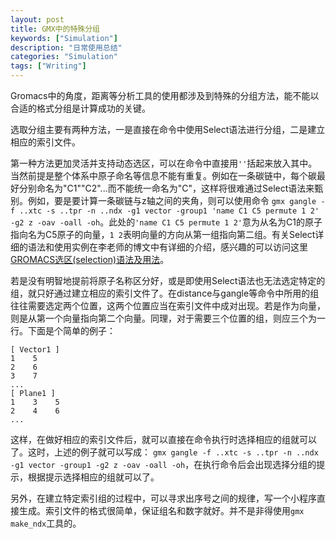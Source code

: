 ```yaml
---
layout: post
title: GMX中的特殊分组
keywords: ["Simulation"]
description: "日常使用总结"
categories: "Simulation"
tags: ["Writing"]
---
```


Gromacs中的角度，距离等分析工具的使用都涉及到特殊的分组方法，能不能以合适的格式分组是计算成功的关键。

选取分组主要有两种方法，一是直接在命令中使用Select语法进行分组，二是建立相应的索引文件。

第一种方法更加灵活并支持动态选区，可以在命令中直接用`''`括起来放入其中。当然前提是整个体系中原子命名等信息不能有重复。例如在一条碳链中，每个碳最好分别命名为"C1""C2"...而不能统一命名为"C"，这样将很难通过Select语法来甄别。例如，要是要计算一条碳链与z轴之间的夹角，则可以使用命令  `gmx gangle -f ..xtc -s ..tpr -n ..ndx -g1 vector -group1 'name C1 C5 permute 1 2' -g2 z -oav -oall -oh`。此处的`'name C1 C5 permute 1 2'`意为从名为C1的原子指向名为C5原子的向量，`1 2`表明向量的方向从第一组指向第二组。有关Select详细的语法和使用实例在李老师的博文中有详细的介绍，感兴趣的可以访问这里[GROMACS选区(selection)语法及用法](jerkwinhttp://jerkwin.github.io/GMX/GMXsel/#section)。

若是没有明智地提前将原子名称区分好，或是即使用Select语法也无法选定特定的组，就只好通过建立相应的索引文件了。在distance与gangle等命令中所用的组往往需要选定两个位置，这两个位置应当在索引文件中成对出现。若是作为向量，则是从第一个向量指向第二个向量。同理，对于需要三个位置的组，则应三个为一行。下面是个简单的例子：

	[ Vector1 ]
	1    5
	2    6
	3    7
	...
	[ Plane1 ]
	1    3    5
	2    4    6	
	...

这样，在做好相应的索引文件后，就可以直接在命令执行时选择相应的组就可以了。这时，上述的例子就可以写成：  `gmx gangle -f ..xtc -s ..tpr -n ..ndx -g1 vector -group1 -g2 z -oav -oall -oh`，在执行命令后会出现选择分组的提示，根据提示选择相应的组就可以了。

另外，在建立特定索引组的过程中，可以寻求出序号之间的规律，写一个小程序直接生成。索引文件的格式很简单，保证组名和数字就好。并不是非得使用`gmx make_ndx`工具的。
